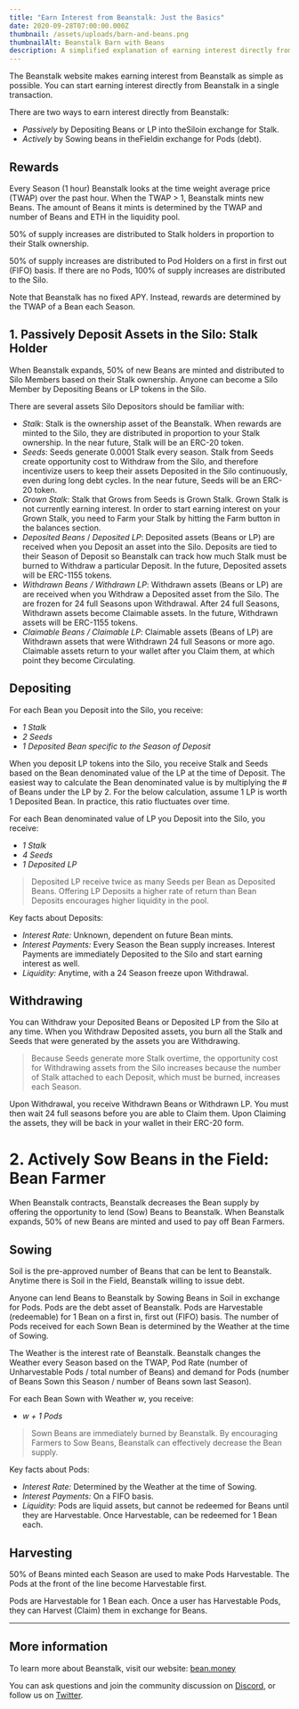 ```yaml
---
title: "Earn Interest from Beanstalk: Just the Basics"
date: 2020-09-28T07:00:00.000Z
thumbnail: /assets/uploads/barn-and-beans.png
thumbnailAlt: Beanstalk Barn with Beans
description: A simplified explanation of earning interest directly from Beanstalk.
---
```

The Beanstalk website makes earning interest from Beanstalk as simple as possible. You can start earning interest directly from Beanstalk in a single transaction.

There are two ways to earn interest directly from Beanstalk:

* *Passively* by Depositing Beans or LP into theSiloin exchange for Stalk.
* *Actively* by Sowing beans in theFieldin exchange for Pods (debt).

## Rewards

Every Season (1 hour) Beanstalk looks at the time weight average price (TWAP) over the past hour. When the TWAP > 1, Beanstalk mints new Beans. The amount of Beans it mints is determined by the TWAP and number of Beans and ETH in the liquidity pool.

50% of supply increases are distributed to Stalk holders in proportion to their Stalk ownership.

50% of supply increases are distributed to Pod Holders on a first in first out (FIFO) basis. If there are no Pods, 100% of supply increases are distributed to the Silo.

Note that Beanstalk has no fixed APY. Instead, rewards are determined by the TWAP of a Bean each Season.

## 1. Passively Deposit Assets in the Silo: Stalk Holder

When Beanstalk expands, 50% of new Beans are minted and distributed to Silo Members based on their Stalk ownership. Anyone can become a Silo Member by Depositing Beans or LP tokens in the Silo.

There are several assets Silo Depositors should be familiar with:

* *Stalk*: Stalk is the ownership asset of the Beanstalk. When rewards are minted to the Silo, they are distributed in proportion to your Stalk ownership. In the near future, Stalk will be an ERC-20 token.
* *Seeds*: Seeds generate 0.0001 Stalk every season. Stalk from Seeds create opportunity cost to Withdraw from the Silo, and therefore incentivize users to keep their assets Deposited in the Silo continuously, even during long debt cycles. In the near future, Seeds will be an ERC-20 token.
* *Grown Stalk*: Stalk that Grows from Seeds is Grown Stalk. Grown Stalk is not currently earning interest. In order to start earning interest on your Grown Stalk, you need to Farm your Stalk by hitting the Farm button in the balances section.
* *Deposited Beans* / *Deposited LP*: Deposited assets (Beans or LP) are received when you Deposit an asset into the Silo. Deposits are tied to their Season of Deposit so Beanstalk can track how much Stalk must be burned to Withdraw a particular Deposit. In the future, Deposited assets will be ERC-1155 tokens.
* *Withdrawn Beans / Withdrawn LP*: Withdrawn assets (Beans or LP) are are received when you Withdraw a Deposited asset from the Silo. The are frozen for 24 full Seasons upon Withdrawal. After 24 full Seasons, Withdrawn assets become Claimable assets. In the future, Withdrawn assets will be ERC-1155 tokens.
* *Claimable Beans / Claimable LP*: Claimable assets (Beans of LP) are Withdrawn assets that were Withdrawn 24 full Seasons or more ago. Claimable assets return to your wallet after you Claim them, at which point they become Circulating.

## Depositing

For each Bean you Deposit into the Silo, you receive:

* *1 Stalk*
* *2 Seeds*
* *1 Deposited Bean specific to the Season of Deposit*

When you deposit LP tokens into the Silo, you receive Stalk and Seeds based on the Bean denominated value of the LP at the time of Deposit. The easiest way to calculate the Bean denominated value is by multiplying the # of Beans under the LP by 2. For the below calculation, assume 1 LP is worth 1 Deposited Bean. In practice, this ratio fluctuates over time.

For each Bean denominated value of LP you Deposit into the Silo, you receive:

* *1 Stalk*
* *4 Seeds*
* *1 Deposited LP*

> Deposited LP receive twice as many Seeds per Bean as Deposited Beans. Offering LP Deposits a higher rate of return than Bean Deposits encourages higher liquidity in the pool.

Key facts about Deposits:

* *Interest Rate:* Unknown, dependent on future Bean mints.
* *Interest Payments:* Every Season the Bean supply increases. Interest Payments are immediately Deposited to the Silo and start earning interest as well.
* *Liquidity:* Anytime, with a 24 Season freeze upon Withdrawal.

## Withdrawing

You can Withdraw your Deposited Beans or Deposited LP from the Silo at any time. When you Withdraw Deposited assets, you burn all the Stalk and Seeds that were generated by the assets you are Withdrawing.

> Because Seeds generate more Stalk overtime, the opportunity cost for Withdrawing assets from the Silo increases because the number of Stalk attached to each Deposit, which must be burned, increases each Season.

Upon Withdrawal, you receive Withdrawn Beans or Withdrawn LP. You must then wait 24 full seasons before you are able to Claim them. Upon Claiming the assets, they will be back in your wallet in their ERC-20 form.

# 2. Actively Sow Beans in the Field: Bean Farmer

When Beanstalk contracts, Beanstalk decreases the Bean supply by offering the opportunity to lend (Sow) Beans to Beanstalk. When Beanstalk expands, 50% of new Beans are minted and used to pay off Bean Farmers.

## Sowing

Soil is the pre-approved number of Beans that can be lent to Beanstalk.\
Anytime there is Soil in the Field, Beanstalk willing to issue debt.

Anyone can lend Beans to Beanstalk by Sowing Beans in Soil in exchange for Pods. Pods are the debt asset of Beanstalk. Pods are Harvestable (redeemable) for 1 Bean on a first in, first out (FIFO) basis. The number of Pods received for each Sown Bean is determined by the Weather at the time of Sowing.

The Weather is the interest rate of Beanstalk. Beanstalk changes the Weather every Season based on the TWAP, Pod Rate (number of Unharvestable Pods / total number of Beans) and demand for Pods (number of Beans Sown this Season / number of Beans sown last Season).

For each Bean Sown with Weather *w*, you receive:

* *w + 1 Pods*

> Sown Beans are immediately burned by Beanstalk. By encouraging Farmers to Sow Beans, Beanstalk can effectively decrease the Bean supply.

Key facts about Pods:

* *Interest Rate:* Determined by the Weather at the time of Sowing.
* *Interest Payments:* On a FIFO basis.
* *Liquidity:* Pods are liquid assets, but cannot be redeemed for Beans until they are Harvestable. Once Harvestable, can be redeemed for 1 Bean each.

## Harvesting

50% of Beans minted each Season are used to make Pods Harvestable. The Pods at the front of the line become Harvestable first.

Pods are Harvestable for 1 Bean each. Once a user has Harvestable Pods, they can Harvest (Claim) them in exchange for Beans.

---

## More information

To learn more about Beanstalk, visit our website: [bean.money](https://bean.money/)

You can ask questions and join the community discussion on [Discord](https://discord.gg/y4cJNv5DTM), or follow us on [Twitter](https://twitter.com/BeanstalkFarms).